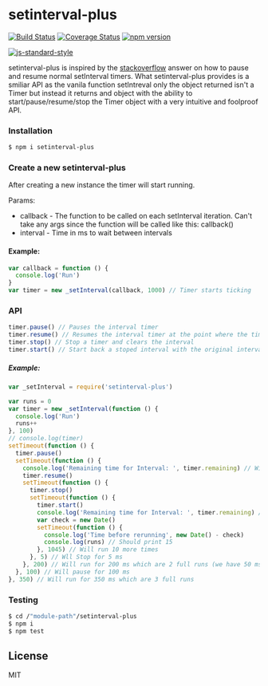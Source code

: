 # setinterval-plus
[![Build Status](https://travis-ci.org/thehobbit85/setinterval-plus.svg?branch=master)](https://travis-ci.org/thehobbit85/setinterval-plus) [![Coverage Status](https://coveralls.io/repos/thehobbit85/setinterval-plus/badge.svg?branch=master)](https://coveralls.io/r/thehobbit85/setinterval-plus?branch=master) [![npm version](https://badge.fury.io/js/setinterval-plus.svg)](http://badge.fury.io/js/setinterval-plus)

[![js-standard-style](https://cdn.rawgit.com/feross/standard/master/badge.svg)](https://github.com/feross/standard)

setinterval-plus is inspired by the [stackoverflow] answer on how to pause and resume normal setInterval timers.
What setinterval-plus provides is a smiliar API as the vanila function setIntreval only the object returned isn't a Timer but instead it returns and object with the ability to start/pause/resume/stop the Timer object with a very intuitive and foolproof API.

### Installation

```sh
$ npm i setinterval-plus
```


### Create a new setinterval-plus

After creating a new instance the timer will start running.

Params:

  - callback - The function to be called on each setInterval iteration. Can't take any args since the function will be called like this: callback()
  - interval - Time in ms to wait between intervals

#### Example:

```js
var callback = function () {
  console.log('Run')
}
var timer = new _setInterval(callback, 1000) // Timer starts ticking
```
### API

```js
timer.pause() // Pauses the interval timer
timer.resume() // Resumes the interval timer at the point where the timer was paused (+/- a few ms)
timer.stop() // Stop a timer and clears the interval
timer.start() // Start back a stoped interval with the original interval time
```

##### Example:

```js
var _setInterval = require('setinterval-plus')

var runs = 0
var timer = new _setInterval(function () {
  console.log('Run')
  runs++
}, 100)
// console.log(timer)
setTimeout(function () {
  timer.pause()
  setTimeout(function () {
    console.log('Remaining time for Interval: ', timer.remaining) // Will print around 50
    timer.resume()
    setTimeout(function () {
      timer.stop()
      setTimeout(function () {
        timer.start()
        console.log('Remaining time for Interval: ', timer.remaining) // Will print -1 which means it restarted running
        var check = new Date()
        setTimeout(function () {
          console.log('Time before rerunning', new Date() - check)
          console.log(runs) // Should print 15
        }, 1045) // Will run 10 more times
      }, 5) // Wll Stop for 5 ms
    }, 200) // Will run for 200 ms which are 2 full runs (we have 50 ms from before)
  }, 100) // Will pause for 100 ms
}, 350) // Will run for 350 ms which are 3 full runs

```
### Testing

```sh
$ cd /"module-path"/setinterval-plus
$ npm i
$ npm test
```


License
----

MIT

[mocha]:https://www.npmjs.com/package/mocha
[stackoverflow]:http://stackoverflow.com/questions/24724852/pause-and-resume-setinterval
